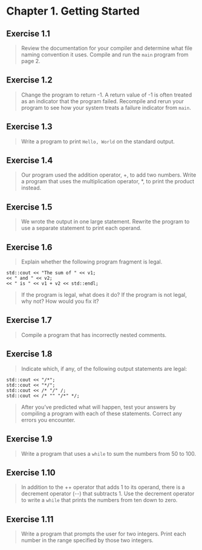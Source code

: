 # Chapter 1. Getting Started

## Exercise 1.1
> Review the documentation for your compiler and determine what file naming convention it uses. Compile and run the `main` program from page 2.

## Exercise 1.2
> Change the program to return -1. A return value of -1 is
often treated as an indicator that the program failed. Recompile and
rerun your program to see how your system treats a failure indicator from
`main`.

## Exercise 1.3
> Write a program to print `Hello, World` on the standard output.

## Exercise 1.4
> Our program used the addition operator, +, to add two numbers. Write a program that uses the multiplication operator, *, to print the product instead.

## Exercise 1.5
> We wrote the output in one large statement. Rewrite the program to use a separate statement to print each operand.

## Exercise 1.6
> Explain whether the following program fragment is legal.

	std::cout << "The sum of " << v1;
	<< " and " << v2;
	<< " is " << v1 + v2 << std::endl;
> If the program is legal, what does it do? If the program is not legal, why not? How would you fix it?

## Exercise 1.7
> Compile a program that has incorrectly nested comments.

## Exercise 1.8
> Indicate which, if any, of the following output statements are legal:

	std::cout << "/*";
	std::cout << "*/";
	std::cout << /* "/" /;
	std::cout << /* "" "/*" */;
> After you’ve predicted what will happen, test your answers by compiling a program with each of these statements. Correct any errors you encounter.

## Exercise 1.9
> Write a program that uses a `while` to sum the numbers from 50 to 100.

## Exercise 1.10
> In addition to the ++ operator that adds 1 to its operand, there is a decrement operator (--) that subtracts 1. Use the decrement operator to write a `while` that prints the numbers from ten down to zero.

## Exercise 1.11
> Write a program that prompts the user for two integers. Print each number in the range specified by those two integers.
